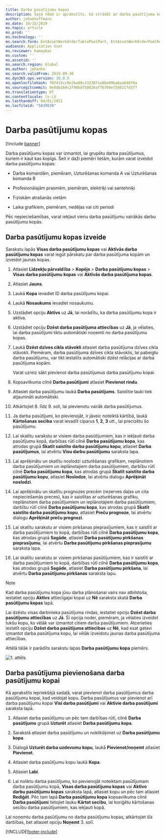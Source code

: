 ```yaml
---
title: Darba pasūtījumu kopas
description: Šajā tēmā ir aprakstīts, kā strādāt ar darba pasūtījuma kopām Līdzekļu pārvaldībā.
author: johanhoffmann
ms.date: 10/15/2019
ms.topic: article
ms.prod: ''
ms.technology: ''
ms.search.form: EntAssetWorkOrderTablePoolPart, EntAssetWorkOrderPoolReferenceInfoPart, EntAssetWorkOrderPool, EntAssetWorkOrderPoolPreviewPart
audience: Application User
ms.reviewer: kamaybac
ms.custom: ''
ms.assetid: ''
ms.search.region: Global
ms.author: johanho
ms.search.validFrom: 2019-09-30
ms.dyn365.ops.version: 10.0.5
ms.openlocfilehash: f07415cc0e2ba80c332387ce86e09ba8aa840f8a
ms.sourcegitcommit: 0e8db169c3f90bd750826af76709ef5d621fd377
ms.translationtype: HT
ms.contentlocale: lv-LV
ms.lasthandoff: 04/01/2021
ms.locfileid: "5839539"
---
```

# <a name="work-order-pools"></a>Darba pasūtījumu kopas

[!include [banner](../../includes/banner.md)]


Darba pasūtījumu kopas var izmantot, lai grupētu darba pasūtījumus, kuriem ir kaut kas kopīgs. Šeit ir daži piemēri lietām, kurām varat izveidot darba pasūtījumu kopas:

- Darba komandām, piemēram, Uzturēšanas komanda A vai Uzturēšanas komanda B  

- Profesionālajām prasmēm, piemēram, elektriķi vai santehniķi  

- Fiziskām atrašanās vietām  

- Laika grafikiem, piemēram, nedēļas vai citi periodi  

Pēc nepieciešamības, varat iekļaut vienu darba pasūtījumu vairākās darbu pasūtījumu kopās.


## <a name="create-a-work-order-pool"></a>Darba pasūtījumu kopas izveide

Sarakstu lapās **Visas darba pasūtījumu kopas** vai **Aktīvās darba pasūtījumu kopas** varat iegūt pārskatu par darba pasūtījuma kopām un izveidot jaunas kopas.

1. Atlasiet **Līdzekļu pārvaldība** > **Kopējs** > **Darba pasūtījumu kopas** > **Visas darba pasūtījumu kopas** vai **Aktīvās darba pasūtījuma kopas**.

2. Atlasiet **Jauns**.

3. Laukā **Kopa** ievadiet ID darba pasūtījumu kopai.

4. Laukā **Nosaukums** ievadiet nosaukumu.

5. Uzstādiet opciju **Aktīvs** uz **Jā**, lai norādītu, ka darba pasūtījumu kopa ir aktīva.

6. Uzstādiet opciju **Dzēst darba pasūtījuma attiecības** uz **Jā**, ja vēlaties, lai darba pasūtījumi tiktu automātiski noņemti no darba pasūtījumu kopas.

7. Laukā **Dzēst dzīves cikla stāvokli** atlasiet darba pasūtījuma dzīves cikla stāvokli. Piemēram, darba pasūtījuma dzīves cikla stāvoklis, lai pabeigtu darba pasūtījumu, var tikt iestatīts automātiski dzēst relācijas ar darba pasūtījuma kopām.

    Varat uzreiz sākt pievienot darba pasūtījumus darba pasūtījumu kopai.

8. Kopsavilkuma cilnē **Darba pasūtījumi** atlasiet **Pievienot rindu**.

9. Atlasiet darba pasūtījumu laukā **Darba pasūtījums**. Saistītie lauki tiek atjaunināti automātiski.

10. Atkārtojiet 8. līdz 9. soli, lai pievienotu vairāk darba pasūtījumus.

11. Ja darba pasūtījumi, ko pievienojāt, ir jāveic noteiktā kārtībā, laukā **Kārtošanas secība** varat ievadīt ciparus **1**, **2**, **3** utt., lai precizētu šo pasūtījumu.

12. Lai skatītu sarakstu ar visiem darba pasūtījumiem, kas ir iekļauti darba pasūtījumu kopā, darbības rūtī cilnē **Darba pasūtījumu kopa**, kas atrodas grupā **Skatīt saistīto darba pasūtījumu kopu**, atlasiet **Darba pasūtījumus**, lai atvērtu **Visu darbu pasūtījumu** saraksta lapa.

13. Lai aprēķinātu un skatītu noslodzi uzturēšanas grafikam, neplānotiem darba pasūtījumiem un ieplānotajiem darba pasūtījumiem, darbību rūtī cilnē **Darba pasūtījumu kopa**, kas atrodas grupā **Skatīt saistīto darba pasūtījumu kopu**, atlasiet **Noslodze**, lai atvērtu dialogu **Aprēķināt noslodzi**.

14. Lai aprēķinātu un skatītu prognozes precēm (rezerves daļas un cita nepieciešamās preces), kas ir saistītas ar uzturēšanas grafiku, neplānotiem darba pasūtījumiem un ieplānotajiem darba pasūtījumiem, darbību rūtī cilnē **Darba pasūtījumu kopa**, kas atrodas grupā **Skatīt saistīto darba pasūtījumu kopu**, atlasiet **Preču prognoze**, lai atvērtu dialogu **Aprēķināt preču prognozi**.

15. Lai skatītu sarakstu ar visiem pirkšanas pieprasījumiem, kas ir saistīti ar darba pasūtījumiem to kopā, darbības rūtī cilnē **Darba pasūtījumu kopa**, kas atrodas grupā **Sagāde**, atlasiet **Darba pasūtījumu pirkšanas pieprasījumu**, lai atvērtu **Darba pasūtījumu pirkšanas pieprasījumu** saraksta lapa.

16. Lai skatītu sarakstu ar visiem pirkšanas pasūtījumiem, kas ir saistīti ar darba pasūtījumiem to kopā, darbības rūtī cilnē **Darba pasūtījumu kopa**, kas atrodas grupā **Sagāde**, atlasiet **Darba pasūtījumu pirkšana**, lai atvērtu **Darba pasūtījumu pirkšanas** saraksta lapu.

>[!NOTE]
>Kad darba pasūtījumu kopa jūsu darba plānošanai vairs nav atbilstoša, iestatiet opciju **Aktīvs** attiecīgajai kopai uz **Nē** saraksta skatā **Darba pasūtījumu kopas** lapā.

Lai dzēstu visas darbinieka pasūtījuma rindas, iestatiet opciju **Dzēst darba pasūtījumu attiecības** uz **Jā**. Šī opcija noder, piemēram, ja vēlaties izveidot tukšu kopu, ko vēlāk var izmantot citiem darba pasūtījumiem. Atcerieties iestatīt opciju **Dzēst darba pasūtījuma attiecības** uz **Nē**, kad esat gatavi izmantot darba pasūtījuma kopu, lai vēlāk izveidotu jaunas darba pasūtījuma attiecības.

Attēlā tālāk ir parādīts sarakstu lapas **Darba pasūtījumu kopa** piemērs.

![1. attēls](media/22-work-orders.png)


## <a name="add-a-work-order-to-a-work-order-pool"></a>Darba pasūtījuma pievienošana darba pasūtījumu kopai

Kā aprakstīts iepriekšējā sadaļā, varat pievienot darba pasūtījumus darba pasūtījumu kopai, kad veidojat kopu. Darba pasūtījumus var pievienot arī darba pasūtījumu kopai **Visi darba pasūtījumi** vai **Aktīvie darba pasūtījumi** saraksta lapā.

1. Atlasiet darba pasūtījumu un pēc tam darbības rūtī, cilnē **Darba pasūtījums** grupā **Uzturēt** atlasiet **Darba pasūtījumu kopa**.

2. Sarakstā atlasiet darba pasūtījumu un noklikšķiniet uz **Darba pasūtījumu kopa**.

3. Dialogā **Uzturēt darba uzdevumu kopu**, laukā **Pievienot/noņemt** atlasiet **Pievienot**.

4. Atlasiet darba pasūtījumu kopu laukā **Kopa**.

5. Atlasiet **Labi**.

6. Lai noliktu darba pasūtījumu, ko pievienojāt noteiktam pasūtījumam darba pasūtījumu kopā, **Visas darba pasūtījumu kopas** vai **Aktīvo darbu pasūtījumu kopas** saraksta lapā, atlasiet kopu un pēc tam atlasiet **Rediģēt**. Pēc tam lapā **Darba pasūtījumu kopa** kopsavilkuma cilnē **Darba pasūtījumi** lietojiet lauku **Kārtot secību**, lai koriģētu kārtošanas secību darba pasūtījumiem, kas iekļauti kopā.

Lai noņemtu darba pasūtījumu no darba pasūtījumu kopas, atkārtojiet šīs darbības, bet atlasiet opciju **Noņemt** 3. solī.



[!INCLUDE[footer-include](../../../includes/footer-banner.md)]